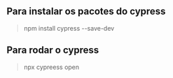 ## Para instalar os pacotes do cypress

> npm install cypress --save-dev 

## Para rodar o cypress

> npx cypreess open
